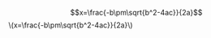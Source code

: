 
<script type='text\javascript' src='http://cdn.mathjax.org/mathjax/latest/MathJax.js?config=default'></script>

$$x=\frac{-b\pm\sqrt{b^2-4ac}}{2a}$$
\\(x=\frac{-b\pm\sqrt{b^2-4ac}}{2a}\\)
